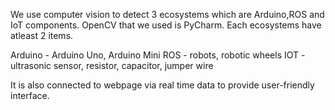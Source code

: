 We use computer vision to detect 3 ecosystems which are Arduino,ROS and IoT components. 
OpenCV that we used is PyCharm.
Each ecosystems have atleast 2 items.

Arduino - Arduino Uno, Arduino Mini
ROS - robots, robotic wheels
IOT - ultrasonic sensor, resistor, capacitor, jumper wire


It is also connected to webpage via real time data to provide user-friendly interface.
